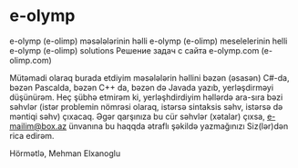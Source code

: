 # e-olymp
e-olymp (e-olimp) məsələlərinin həlli
e-olymp (e-olimp) meselelerinin helli
e-olymp (e-olimp) solutions
Решение задач с сайта e-olymp.com (e-olimp.com)

Mütəmadi olaraq burada etdiyim məsələlərin həllini bəzən (əsasən) C#-da, bəzən Pascalda, bəzən C++ da, bəzən də Javada yazıb, yerləşdirməyi düşünürəm. Heç şübhə etmirəm ki, yerləşhdirdiyim həllərdə ara-sıra bəzi səhvlər (istər problemin nömrəsi olaraq, istərsə sintaksis səhv, istərsə də məntiqi səhv) çıxacaq. Əgər qarşınıza bu cür səhvlər (xətalar) çıxsa, e-mailim@box.az ünvanına bu haqqda ətraflı şəkildə yazmağınızı Siz(lər)dən rica edirəm.

Hörmətlə, Mehman Elxanoglu
